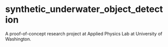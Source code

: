 # synthetic_underwater_object_detection
A proof-of-concept research project at Applied Physics Lab at University of Washington.
